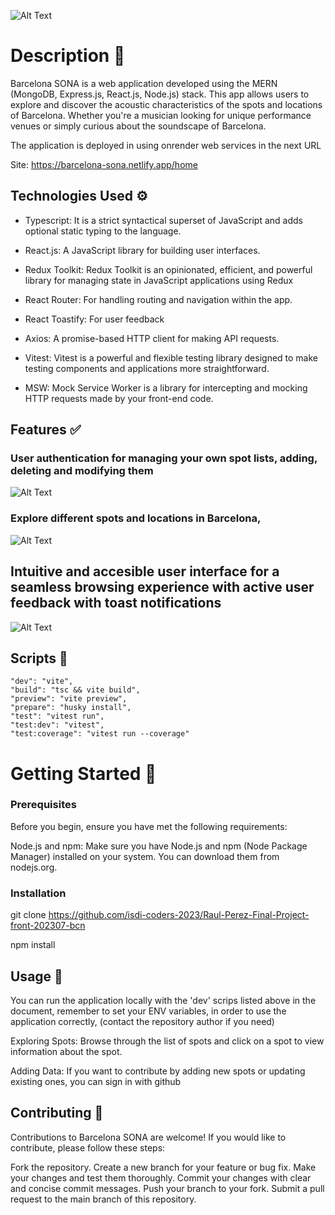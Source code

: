 ![Alt Text](https://cdn.discordapp.com/attachments/392765397910421507/1154170200569167922/title.png)

# Description 📖

Barcelona SONA is a web application developed using the MERN (MongoDB, Express.js, React.js, Node.js) stack. This app allows users to explore and discover the acoustic characteristics of the spots and locations of Barcelona. Whether you're a musician looking for unique performance venues or simply curious about the soundscape of Barcelona.

The application is deployed in using onrender web services in the next URL

Site: https://barcelona-sona.netlify.app/home

## Technologies Used ⚙️

- Typescript: It is a strict syntactical superset of JavaScript and adds optional static typing to the language.
- React.js: A JavaScript library for building user interfaces.

- Redux Toolkit: Redux Toolkit is an opinionated, efficient, and powerful library for managing state in JavaScript applications using Redux
- React Router: For handling routing and navigation within the app.
- React Toastify: For user feedback
- Axios: A promise-based HTTP client for making API requests.
- Vitest: Vitest is a powerful and flexible testing library designed to make testing components and applications more straightforward.
- MSW: Mock Service Worker is a library for intercepting and mocking HTTP requests made by your front-end code.

## Features ✅

### User authentication for managing your own spot lists, adding, deleting and modifying them

![Alt Text](https://cdn.discordapp.com/attachments/392765397910421507/1206012395059675178/homepage_1.png?ex=65da7591&is=65c80091&hm=7153d83c5526481712d22ecd0a9a75105768677e2b6e231f09637dac1a387bd4&)

### Explore different spots and locations in Barcelona,

![Alt Text](https://cdn.discordapp.com/attachments/392765397910421507/1206012367239127133/list-2_1.png?ex=65da758a&is=65c8008a&hm=fc16feb48075c6a07a03766eb6570b380131b41a10fe7149d813bc76c0f99bb9&)

## Intuitive and accesible user interface for a seamless browsing experience with active user feedback with toast notifications

![Alt Text](https://cdn.discordapp.com/attachments/392765397910421507/1206012408422727770/error_1.png?ex=65da7594&is=65c80094&hm=78ec87934ee8b4de4c63c915847f0361d8135d335e71b356c92213d6309e2c13&)

## Scripts 📝

    "dev": "vite",
    "build": "tsc && vite build",
    "preview": "vite preview",
    "prepare": "husky install",
    "test": "vitest run",
    "test:dev": "vitest",
    "test:coverage": "vitest run --coverage"

# Getting Started 💫

### Prerequisites

Before you begin, ensure you have met the following requirements:

Node.js and npm: Make sure you have Node.js and npm (Node Package Manager) installed on your system. You can download them from nodejs.org.

### Installation

git clone https://github.com/isdi-coders-2023/Raul-Perez-Final-Project-front-202307-bcn

npm install

## Usage 🦾

You can run the application locally with the 'dev' scrips listed above in the document, remember to set your ENV variables, in order to use the application correctly, (contact the repository author if you need)

Exploring Spots: Browse through the list of spots and click on a spot to view information about the spot.

Adding Data: If you want to contribute by adding new spots or updating existing ones, you can sign in with github

## Contributing 🫲

Contributions to Barcelona SONA are welcome! If you would like to contribute, please follow these steps:

Fork the repository.
Create a new branch for your feature or bug fix.
Make your changes and test them thoroughly.
Commit your changes with clear and concise commit messages.
Push your branch to your fork.
Submit a pull request to the main branch of this repository.
